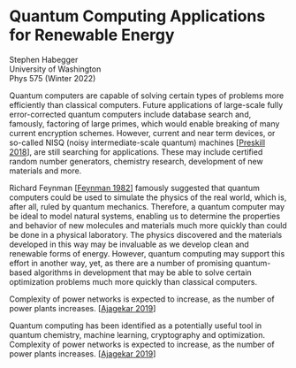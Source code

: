 # Quantum Computing Applications for Renewable Energy

Stephen Habegger\
University of Washington\
Phys 575 (Winter 2022)

Quantum computers are capable of solving certain types of problems more efficiently than classical computers. Future applications of large-scale fully error-corrected quantum computers include database search and, famously, factoring of large primes, which would enable breaking of many current encryption schemes. However, current and near term devices, or so-called NISQ (noisy intermediate-scale quantum) machines [[Preskill 2018](https://doi.org/10.22331/q-2018-08-06-79)], are still searching for applications. These may include certified random number generators, chemistry research, development of new materials and more.

Richard Feynman [[Feynman 1982](https://doi.org/10.1007/BF02650179)] famously suggested that quantum computers could be used to simulate the physics of the real world, which is, after all, ruled by quantum mechanics. Therefore, a quantum computer may be ideal to model natural systems, enabling us to determine the properties and behavior of new molecules and materials much more quickly than could be done in a physical laboratory. The physics discovered and the materials developed in this way may be invaluable as we develop clean and renewable forms of energy. However, quantum computing may support this effort in another way, yet, as there are a number of promising quantum-based algorithms in development that may be able to solve certain optimization problems much more quickly than classical computers.

Complexity of power networks is expected to increase, as the number of power plants increases. [[Ajagekar 2019](https://doi.org/10.1016/j.energy.2019.04.186)]

Quantum computing has been identified as a potentially useful tool in quantum chemistry, machine learning, cryptography and optimization. 
Complexity of power networks is expected to increase, as the number of power plants increases. [[Ajagekar 2019](https://doi.org/10.1016/j.energy.2019.04.186)]